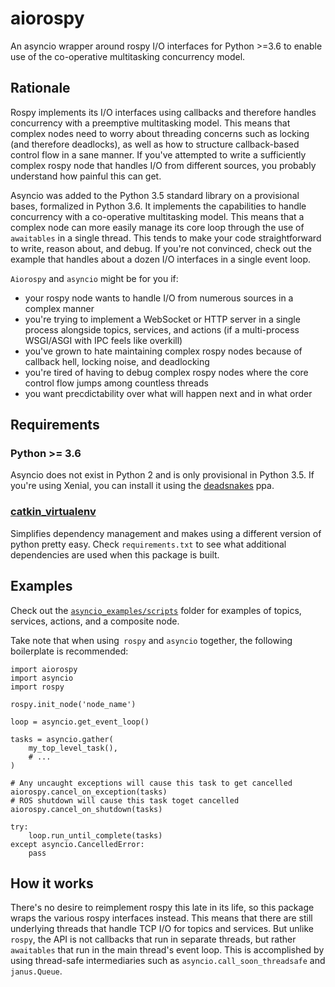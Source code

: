 # aiorospy

An asyncio wrapper around rospy I/O interfaces for Python >=3.6 to enable use of the co-operative multitasking concurrency model.


## Rationale

Rospy implements its I/O interfaces using callbacks and therefore handles concurrency with a preemptive multitasking model. This means that complex nodes need to worry about threading concerns such as locking (and therefore deadlocks), as well as how to structure callback-based control flow in a sane manner. If you've attempted to write a sufficiently complex rospy node that handles I/O from different sources, you probably understand how painful this can get.

Asyncio was added to the Python 3.5 standard library on a provisional bases, formalized in Python 3.6. It implements the capabilities to handle concurrency with a co-operative multitasking model. This means that a complex node can more easily manage its core loop through the use of `awaitables` in a single thread. This tends to make your code straightforward to write, reason about, and debug. If you're not convinced, check out the example that handles about a dozen I/O interfaces in a single event loop.

`Aiorospy` and `asyncio` might be for you if:
- your rospy node wants to handle I/O from numerous sources in a complex manner
- you're trying to implement a WebSocket or HTTP server in a single process alongside topics, services, and actions (if a multi-process WSGI/ASGI with IPC feels like overkill)
- you've grown to hate maintaining complex rospy nodes because of callback hell, locking noise, and deadlocking
- you're tired of having to debug complex rospy nodes where the core control flow jumps among countless threads
- you want precdictability over what will happen next and in what order

## Requirements

### Python >= 3.6
Asyncio does not exist in Python 2 and is only provisional in Python 3.5.  If you're using Xenial, you can install it using the [deadsnakes](https://launchpad.net/~deadsnakes/+archive/ubuntu/ppa) ppa.

### [catkin_virtualenv](https://github.com/locusrobotics/catkin_virtualenv)
Simplifies dependency management and makes using a different version of python pretty easy. Check `requirements.txt` to see what additional dependencies are used when this package is built.

## Examples

Check out the [`asyncio_examples/scripts`](https://github.com/locusrobotics/aiorospy/tree/master/aiorospy_examples/scripts) folder for examples of topics, services, actions, and a composite node.

Take note that when using` rospy` and `asyncio` together, the following boilerplate is recommended:

```
import aiorospy
import asyncio
import rospy

rospy.init_node('node_name')

loop = asyncio.get_event_loop()

tasks = asyncio.gather(
    my_top_level_task(),
    # ...
)

# Any uncaught exceptions will cause this task to get cancelled
aiorospy.cancel_on_exception(tasks)
# ROS shutdown will cause this task toget cancelled
aiorospy.cancel_on_shutdown(tasks)

try:
    loop.run_until_complete(tasks)
except asyncio.CancelledError:
    pass
```

## How it works
There's no desire to reimplement rospy this late in its life, so this package wraps the various rospy interfaces instead. This means that there are still underlying threads that handle TCP I/O for topics and services. But unlike `rospy`, the API is not callbacks that run in separate threads, but rather `awaitables` that run in the main thread's event loop.  This is accomplished by using thread-safe intermediaries such as `asyncio.call_soon_threadsafe` and `janus.Queue`.
